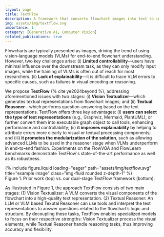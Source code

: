 ```yaml
---
layout: page
title: TextFlow
description: A framework that converts flowchart images into text to improve explainability and control in flowchart understanding tasks
img: assets/img/textflow.svg
importance: 1
category: [Generative AI, Computer Vision]
related_publications: true
---
```


Flowcharts are typically presented as images, driving the trend of using vision-language models (VLMs) for end-to-end flowchart understanding. However, two key challenges arise: (i) **Limited controllability**—users have minimal influence over the downstream task, as they can only modify input images, while the training of VLMs is often out of reach for most researchers. (ii) **Lack of explainability**—it is difficult to trace VLM errors to specific causes, such as failures in visual encoding or reasoning.

We propose **TextFlow** {% cite ye2024beyond %}, addressing aforementioned issues with two stages: (i) **Vision Textualizer**—which generates textual representations from flowchart images; and (ii) **Textual Reasoner**—which performs question-answering based on the text representations. TextFlow offers three key advantages: (i) **users can select the type of text representations** (e.g., Graphviz, Mermaid, PlantUML), or further convert them into executable graph object to call tools, enhancing performance and controllability; (ii) **it improves explainability** by helping to attribute errors more clearly to visual or textual processing components; and (iii) **it promotes the modularization of the solution**, such as allowing advanced LLMs to be used in the reasoner stage when VLMs underperform in end-to-end fashion. Experiments on the FlowVQA and FlowLearn benchmarks demonstrate TextFlow's state-of-the-art performance as well as its robustness.

<div class="row">
    <div class="col-sm mt-3 mt-md-0">
        {% include figure.liquid loading="eager" path="assets/img/textflow.svg" title="example image" class="img-fluid rounded z-depth-1" %}
    </div>
</div>
<div class="caption">
    Figure 1. Prior work (top) vs. our dual-stage TextFlow framework (bottom).
</div>

As illustrated in Figure 1, the approach TextFlow consists of two main stages: (1) Vision Textualizer: A VLM converts the visual components of the flowchart into a high-quality text representation. (2) Textual Reasoner: An LLM or VLM based Texutal Reasoner can use tools
and interpret the text representations to answer questions related to the flowchart’s logic and structure. By decoupling these tasks, TextFlow enables specialized models to focus on their respective strengths: Vision Textualizer process the visual elements, while Textual Reasoner handle reasoning tasks, thus improving accuracy and flexibility.

